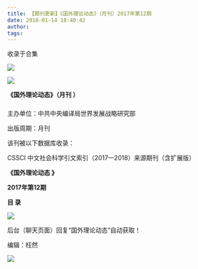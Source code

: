 ```yaml
---
title: 【期刊更新】《国外理论动态》（月刊）2017年第12期
date: 2018-01-14 18:40:42
author: 
tags: 
---
```



收录于合集

![](/images/3864/2.gif)

  

  

![](/images/3864/3.jpeg)

**《国外理论动态》（月刊 ）**

###

###

###

主办单位：中共中央编译局世界发展战略研究部

出版周期：月刊

该刊被以下数据库收录：

CSSCI 中文社会科学引文索引（2017—2018）来源期刊（含扩展版）

 **《国外理论动态 》**

 **2017年第12期**

 **目 录**

 **![](/images/3864/4.png)**

后台（聊天页面）回复“国外理论动态”自动获取！

编辑：枉然

![](/images/3864/5.gif)

  

